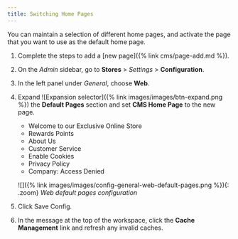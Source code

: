 ```yaml
---
title: Switching Home Pages
---
```


You can maintain a selection of different home pages, and activate the page that you want to use as the default home page.

1. Complete the steps to add a [new page]({% link cms/page-add.md %}).

1. On the _Admin_ sidebar, go to **Stores** > _Settings_ > **Configuration**.

1. In the left panel under _General_, choose **Web**.

1. Expand ![Expansion selector]({% link images/images/btn-expand.png %}) the **Default Pages** section and set **CMS Home Page** to the new page.

   - Welcome to our Exclusive Online Store
   - Rewards Points
   - About Us
   - Customer Service
   - Enable Cookies
   - Privacy Policy
   - Company: Access Denied

   ![]({% link images/images/config-general-web-default-pages.png %}){: .zoom}
   _Web default pages configuration_

1. Click <span class="btn">Save Config</span>.

1. In the message at the top of the workspace, click the **Cache Management** link and refresh any invalid caches.
